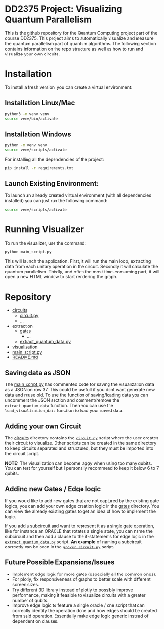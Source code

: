 # DD2375 Project: Visualizing Quantum Parallelism
This is the github repository for the Quantum Computing project part of the course DD2375. This project aims to automatically visualize and measure the quantum parallelism part of quantum algorithms. The following section contains information on the repo structure as well as how to run and visualize your own circuits.

# Installation
To install a fresh version, you can create a virtual environment:
## Installation Linux/Mac
```bash
python3 -m venv venv  
source venv/bin/activate
```

## Installation Windows
```bash
python -m venv venv  
source venv/scripts/activate
```

For installing all the dependencies of the project: 

```bash
pip install -r requirements.txt
```

## Launch Existing Environment:
To launch an already created virtual environment (with all dependencies installed) you can just run the following command:
```bash
source venv/scripts/activate
```

# Running Visualizer
To run the visualizer, use the command:
```bash
python main_script.py
```
This will launch the application. First, it will run the main loop, extracting data from each unitary operation in the circuit. Secondly it will calculate the quantum parallelism. Thirdly, and often the most time-consuming part, it will open a new HTML window to start rendering the graph.

# Repository
 * [circuits](./circuits)
   * [circuit.py](./circuits/circuit.py)
   * ...
 * [extraction](./extraction)
   * [gates](./extraction/gates)
        * ...
   * [extract_quantum_data.py](./extraction/extract_quantum_data.py)
 * [visualization](./visualization)
 * [main_script.py](./main_script.py)
 * [README.md](./README.md)

## Saving data as JSON
The [main_script.py](./main_script.py) has commented code for saving the visualization data as a JSON on row 37. This could be usefull if you dont want generate new data and reuse old. To use the function of saving/loading data you can uncomment the JSON section and comment/remove the ```extract_quantum_data``` function. Then you can use the ```load_visualization_data``` function to load your saved data.

## Adding your own Circuit
The [circuits](./circuits) directory contains the [```circuit.py```](./circuits/circuit.py) script where the user creates their circuit to visualize. Other scripts can be created in the same directory to keep circuits separated and structured, but they must be imported into the circuit script.

**NOTE:** The visualization can become laggy when using too many qubits. You can test for yourself but I personally recommend to keep it below 6 to 7 qubits.

## Adding new Gates / Edge logic
If you would like to add new gates that are not captured by the existing gate logics, you can add your own edge creation logic in the [gates](./extraction/gates) directory. You can view the already existing gates to get an idea of how to implement the logic.

If you add a subcircuit and want to represent it as a single gate operation, like for instance an ORACLE that rotates a single state, you can name the subcircuit and then add a clause to the if-statements for edge logic in the [```extract_quantum_data.py```](./extraction/extract_quantum_data.py) script. **An example** of naming a subcircuit correctly can be seen in the [```grover_circuit.py```](./circuits/grover_circuit.py) script.

## Future Possible Expansions/Issues
* Implement edge logic for more gates (especially all the common ones).
* For plotly, fix responsiveness of graphs to better scale with different screen sizes.
* Try different 3D library instead of plotly to possibly improve performance, making it feasible to visualize circuits with a greater number of qubits.
* Improve edge logic to feature a single oracle / one script that can correctly identify the operation done and how edges should be created from said operation. Essentially make edge logic generic instead of dependent on clauses.